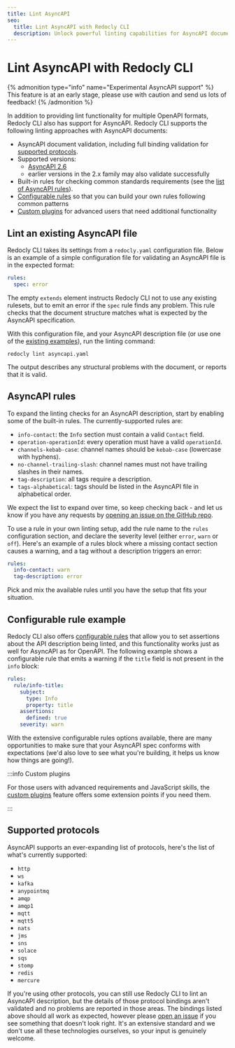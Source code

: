 ```yaml
---
title: Lint AsyncAPI
seo:
  title: Lint AsyncAPI with Redocly CLI
  description: Unlock powerful linting capabilities for AsyncAPI documents. Use the Redocly CLI to enforce basic validation, configure rules, or even build custom plugins for AsyncAPI.
---
```


# Lint AsyncAPI with Redocly CLI

{% admonition type="info" name="Experimental AsyncAPI support" %}
This feature is at an early stage, please use with caution and send us lots of feedback!
{% /admonition %}

In addition to providing lint functionality for multiple OpenAPI formats, Redocly CLI also has support for AsyncAPI.
Redocly CLI supports the following linting approaches with AsyncAPI documents:
* AsyncAPI document validation, including full binding validation for [supported protocols](#supported-protocols).
* Supported versions:
  - [AsyncAPI 2.6](https://www.asyncapi.com/docs/reference/specification/v2.6.0)
  - earlier versions in the 2.x family may also validate successfully
* Built-in rules for checking common standards requirements (see the [list of AsyncAPI rules](#asyncapi-rules)).
* [Configurable rules](../rules/configurable-rules.md) so that you can build your own rules following common patterns
* [Custom plugins](../custom-plugins/index.md) for advanced users that need additional functionality

## Lint an existing AsyncAPI file

Redocly CLI takes its settings from a `redocly.yaml` configuration file. Below
is an example of a simple configuration file for validating an AsyncAPI file is
in the expected format:

```yaml
rules:
  spec: error
```

The empty `extends` element instructs Redocly CLI not to use any existing
rulesets, but to emit an error if the `spec` rule finds any problem. This rule
checks that the document structure matches what is expected by the AsyncAPI
specification.

With this configuration file, and your AsyncAPI description file (or use one of the [existing examples](https://github.com/asyncapi/spec/tree/master/examples)), run the linting command:

```
redocly lint asyncapi.yaml
```

The output describes any structural problems with the document, or reports that it is valid.


## AsyncAPI rules

To expand the linting checks for an AsyncAPI description, start by enabling
some of the built-in rules. The currently-supported rules are:

* `info-contact`: the `Info` section must contain a valid `Contact` field.
* `operation-operationId`: every operation must have a valid `operationId`.
* `channels-kebab-case`: channel names should be `kebab-case` (lowercase with hyphens).
* `no-channel-trailing-slash`: channel names must not have trailing slashes in their names.
* `tag-description`: all tags require a description.
* `tags-alphabetical`: tags should be listed in the AsyncAPI file in alphabetical order.

We expect the list to expand over time, so keep checking back - and let us know
if you have any requests by [opening an issue on the GitHub
repo](https://github.com/Redocly/redocly-cli/issues).

To use a rule in your own linting setup, add the rule name to the `rules`
configuration section, and declare the severity level (either `error`, `warn`
or `off`). Here's an example of a rules block where a missing contact section
causes a warning, and a tag without a description triggers an error:

```yaml
rules:
  info-contact: warn
  tag-description: error
```

Pick and mix the available rules until you have the setup that fits your situation.

## Configurable rule example

Redocly CLI also offers [configurable rules](../rules/configurable-rules.md)
that allow you to set assertions about the API description being linted, and
this functionality works just as well for AsyncAPI as for OpenAPI. The
following example shows a configurable rule that emits a warning if the `title`
field is not present in the `info` block:

```yaml
rules:
  rule/info-title:
    subject:
      type: Info
      property: title
    assertions:
      defined: true
    severity: warn
```

With the extensive configurable rules options available, there are many
opportunities to make sure that your AsyncAPI spec conforms with expectations
(we'd also love to see what you're building, it helps us know how things are
going!).

:::info Custom plugins

For those users with advanced requirements and JavaScript skills, the [custom
plugins](../custom-plugins/index.md) feature offers some extension points if you need
them.

:::

## Supported protocols

AsyncAPI supports an ever-expanding list of protocols, here's the list of what's currently supported:

* `http`
* `ws`
* `kafka`
* `anypointmq`
* `amqp`
* `amqp1`
* `mqtt`
* `mqtt5`
* `nats`
* `jms`
* `sns`
* `solace`
* `sqs`
* `stomp`
* `redis`
* `mercure`

If you're using other protocols, you can still use Redocly CLI to lint an
AsyncAPI description, but the details of those protocol bindings aren't
validated and no problems are reported in those areas. The bindings listed
above should all work as expected, however please [open an
issue](https://github.com/Redocly/redocly-cli/issues) if you see something that
doesn't look right. It's an extensive standard and we don't use all these
technologies ourselves, so your input is genuinely welcome.
